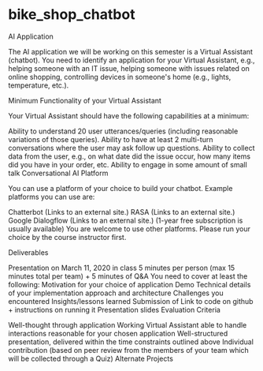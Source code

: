 # bike_shop_chatbot

AI Application

The AI application we will be working on this semester is a Virtual Assistant (chatbot).  You need to identify an application for your Virtual Assistant, e.g., helping someone with an IT issue, helping someone with issues related on online shopping, controlling devices in someone's home (e.g., lights, temperature, etc.).

Minimum Functionality of your Virtual Assistant

Your Virtual Assistant should have the following capabilities at a minimum:

Ability to understand 20 user utterances/queries (including reasonable variations of those queries).
Ability to have at least 2 multi-turn conversations where the user may ask follow up questions.
Ability to collect data from the user, e.g., on what date did the issue occur, how many items did you have in your order, etc.
Ability to engage in some amount of small talk
Conversational AI Platform

You can use a platform of your choice to build your chatbot.  Example platforms you can use are:

Chatterbot (Links to an external site.)
RASA (Links to an external site.)
Google Dialogflow (Links to an external site.) (1-year free subscription is usually available)
You are welcome to use other platforms.  Please run your choice by the course instructor first.

Deliverables

Presentation on March 11, 2020 in class
5 minutes per person (max 15 minutes total per team) + 5 minutes of Q&A
You need to cover at least the following:
Motivation for your choice of application
Demo
Technical details of your implementation approach and architecture
Challenges you encountered
Insights/lessons learned
Submission of
Link to code on github + instructions on running it
Presentation slides
Evaluation Criteria

Well-thought through application
Working Virtual Assistant able to handle interactions reasonable for your chosen application
Well-structured presentation, delivered within the time constraints outlined above 
Individual contribution (based on peer review from the members of your team which will be collected through a Quiz)
Alternate Projects
